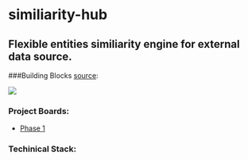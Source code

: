 # similiarity-hub

## Flexible entities similiarity engine for external data source.

###Building Blocks [source](https://drive.google.com/file/d/1Ny9az4KV069HtQ5flKEluE9qjzwvwnAG/view?usp=sharing):

<img src="https://raw.githubusercontent.com/noamoss/similiarity-hub/main/similiarity-v01.jpg" />

### Project Boards:
- [Phase 1](https://github.com/noamoss/similiarity-hub/projects/1)


### Techinical Stack:
